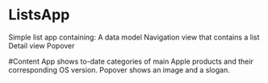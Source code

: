 # ListsApp
Simple list app containing:
A data model
Navigation view that contains a list
Detail view
Popover

#Content
App shows to-date categories of main Apple products and their corresponding OS version.
Popover shows an image and a slogan.
